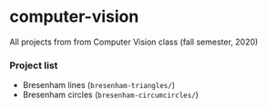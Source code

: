 # computer-vision

All projects from from Computer Vision class (fall semester, 2020)

### Project list

- Bresenham lines (`bresenham-triangles/`)
- Bresenham circles (`bresenham-circumcircles/`)
